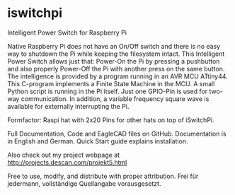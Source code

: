 # iswitchpi
Intelligent Power Switch for Raspberry Pi 

Native Raspberry Pi does not have an On/Off switch and there is no easy way
to shutdown the Pi while keeping the filesystem intact.
This Intelligent Power Switch allows just that: 
Power-On the Pi by pressing a pushbutton and also properly Power-Off
the Pi with another press on the same button.
The intelligence is provided by a program running in an AVR MCU ATtiny44.
This C-program implements a Finite State Machine in the MCU.
A small Python script is running in the Pi itself. 
Just one GPIO-Pin is used for two-way communication.
In addition, a variable frequency square wave is available for externally interrupting the Pi.

Formfactor: Raspi hat with 2x20 Pins for other hats on top of iSwitchPi.

Full Documentation, Code and EagleCAD files on GitHub. 
Documentation is in English and German.
Quick Start guide explains installation.  

Also check out my project webpage at 
http://projects.descan.com/projekt5.html

Free to use, modify, and distribute with proper attribution.
Frei für jedermann, vollständige Quellangabe vorausgesetzt.

